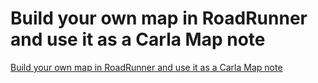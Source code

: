 # Build your own map in RoadRunner and use it as a Carla Map note
[Build your own map in RoadRunner and use it as a Carla Map note](https://aiwithcloud.com/2022/09/19/build_your_own_map_in_roadrunner_and_use_it_as_a_carla_map_note/)